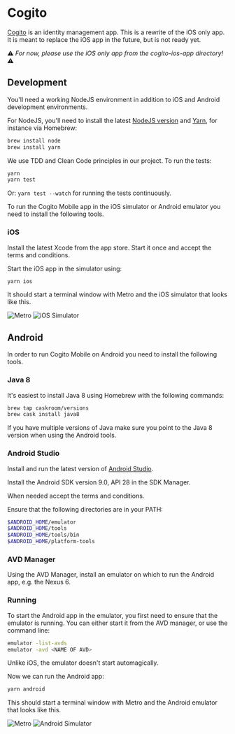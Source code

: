 Cogito
======

[Cogito] is an identity management app. This is a rewrite of the iOS only app.
It is meant to replace the iOS app in the future, but is not ready yet.

⚠️ *For now, please use the iOS only app from the cogito-ios-app directory!* ⚠️

## Development

You'll need a working NodeJS environment in addition to iOS and Android
development environments.

For NodeJS, you'll need to install the latest [NodeJS
version](https://nodejs.org) and [Yarn](https://yarnpkg.org), for instance via
Homebrew:

```bash
brew install node
brew install yarn
```

We use TDD and Clean Code principles in our project. To run the tests:

```bash
yarn
yarn test
```

Or: `yarn test --watch` for running the tests continuously.

To run the Cogito Mobile app in the iOS simulator or Android emulator you need
to install the following tools.

### iOS

Install the latest Xcode from the app store. Start it once and accept the terms
and conditions.

Start the iOS app in the simulator using:

```bash
yarn ios
```

It should start a terminal window with Metro and the iOS simulator that looks
like this.

![Metro](images/ios/screenshot-metro-bundler.png)
![iOS Simulator](images/ios/screenshot-app.png)

## Android

In order to run Cogito Mobile on Android you need to install the following
tools.

### Java 8

It's easiest to install Java 8 using Homebrew with the following commands:

```bash
brew tap caskroom/versions
brew cask install java8
```

If you have multiple versions of Java make sure you point to the Java 8 version
when using the Android tools.

### Android Studio

Install and run the latest version of
[Android Studio](https://developer.android.com/studio//).

Install the Android SDK version 9.0, API 28 in the SDK Manager.

When needed accept the terms and conditions.

Ensure that the following directories are in your PATH:

```bash
$ANDROID_HOME/emulator
$ANDROID_HOME/tools
$ANDROID_HOME/tools/bin
$ANDROID_HOME/platform-tools
```

### AVD Manager

Using the AVD Manager, install an emulator on which to run the Android app, e.g.
the Nexus 6.

### Running

To start the Android app in the emulator, you first need to ensure that the
emulator is running. You can either start it from the AVD manager, or use the
command line:

```bash
emulator -list-avds
emulator -avd <NAME OF AVD>
```

Unlike iOS, the emulator doesn't start automagically.

Now we can run the Android app:

```bash
yarn android
```

This should start a terminal window with Metro and the Android emulator that
looks like this.

![Metro](images/android/screenshot-metro-bundler.png)
![Android Simulator](images/android/screenshot-app.png)

[Cogito]: https://cogito.mobi
